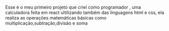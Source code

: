 Esse é o meu primeiro projeto que criei como programador , uma calculadora feita em react ultilizando também das linguagens html e css, ela realiza as operações matemáticas básicas como multiplicação,subtração,divisão e soma
